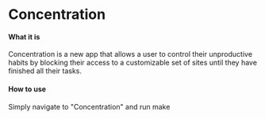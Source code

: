 # Concentration
#### What it is
Concentration is a new app that allows a user to control their unproductive habits by blocking their access to a customizable set of sites until they have finished all their tasks.
#### How to use
Simply navigate to "Concentration" and run
    make
